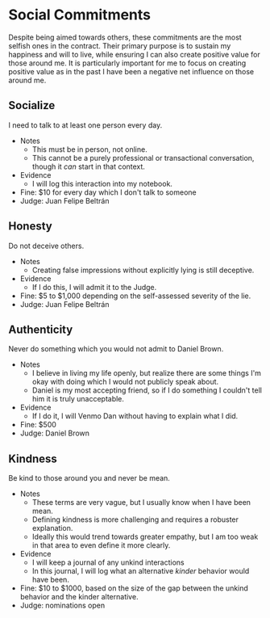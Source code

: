 # Social Commitments

Despite being aimed towards others, these commitments are the most selfish ones in the contract. Their primary purpose is to sustain my happiness and will to live, while ensuring I can also create positive value for those around me. It is particularly important for me to focus on creating positive value as in the past I have been a negative net influence on those around me.

## Socialize

I need to talk to at least one person every day.

- Notes
    - This must be in person, not online.
    - This cannot be a purely professional or transactional conversation, though it *can* start in that context.
- Evidence
    - I will log this interaction into my notebook.
- Fine: $10 for every day which I don't talk to someone
- Judge: Juan Felipe Beltrán

## Honesty

Do not deceive others.

- Notes
    - Creating false impressions without explicitly lying is still deceptive.
- Evidence
    - If I do this, I will admit it to the Judge.
- Fine: $5 to $1,000 depending on the self-assessed severity of the lie.
- Judge: Juan Felipe Beltrán

## Authenticity

Never do something which you would not admit to Daniel Brown.

- Notes
    - I believe in living my life openly, but realize there are some things I'm okay with doing which I would not publicly speak about.
    - Daniel is my most accepting friend, so if I do something I couldn't tell him it is truly unacceptable.
- Evidence
    - If I do it, I will Venmo Dan without having to explain what I did.
- Fine: $500
- Judge: Daniel Brown

## Kindness

Be kind to those around you and never be mean.

- Notes
    - These terms are very vague, but I usually know when I have been mean.
    - Defining kindness is more challenging and requires a robuster explanation.
    - Ideally this would trend towards greater empathy, but I am too weak in that area to even define it more clearly.
- Evidence
    - I will keep a journal of any unkind interactions
    - In this journal, I will log what an alternative *kinder* behavior would have been.
- Fine: $10 to $1000, based on the size of the gap between the unkind behavior and the kinder alternative.
- Judge: nominations open
